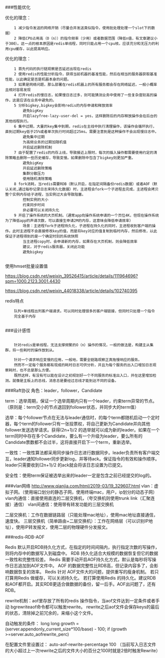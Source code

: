 ###性能优化

优化的理念：

```
	1 减少指令发送的网络开销（尽量合并发送类似指令，使用批处理处理一个slot下的数据）
	2 降低CPU占用高（O（n））的指令频率（少用）或者数据范围（降低n值，有文章建议小于300）。这一点的根本原因是redis单线程，同时只能占用一个cpu核，应该充分和无压力的利用cpu缓存，以此提高响应。
```

优化的理念：

```
	1 首先代码的执行链观察是否延迟出现在redis
	2 使用redis的性能分析指令，获得当前机器的基准性能，然后在相当的服务器获取基准性能，以此确定是否是机器本身的问题。
	3 如果是网络问题，那么部署在redis机器上的所有服务都会存在网络延迟，一般小概率且相对容易发现
	4 打开redis的慢日志，如果慢日志过多，则可能猜测业务中使用了一些复杂度较高的操作，这是应该在业务中避免的。
	5 分析bigkey,bigkey会影响redis的内存申请和释放效率
		避免bigKey
		开启lazyfree-lazy-user-del = yes，这样删除后的内存释放操作会在后台的其他线程执行。
	6 集中过期，大量的key集中到期，redis在主线中执行清理操作，该操作会循环执行，直到过期key低于25%或者单次执行时间超过25ms。需要注意到是这种操作不会出现慢日志中。
		避免集中过期
		为高频业务的过期加随机值
		开启延迟删除机制
	7 由于配置了redis的内存上线，导致接近上限时，每次的插入操作都需要使用约定的清除策略去删除一些历史缓存，导致变慢。如果删除中包含了bigkey则更加严重。
		避免bigKey
		开启延迟删除策略
		集群分散压力
		使用随机清除策略
	8 fork消耗，当redis需要RDB（默认开启，在指定间隔备份redis数据）或者AOF（默认关闭,通过每秒记录日志来持久化数据）时，主进程会fork一个子进程去完成，主进程会拷贝整个实例内存给子进程，当实例过大会导致阻塞。
		控制实例的大小
		约束同步时间
		非必要可以关闭持久化
	9 开启了操作系统的大页机制。（通常app向操作系统申请的一个页位4K，但现在操作系统为了降低app的声请次数，可以直接生申请2M的内存，这意味会降低申请效率）
		场景：主进程fork子进程持久化，子进程在持久化的同时，主进程收到客户端的操作。此时主进程不会直接修改key的值，而是将key对应的值复制到临时内存，然后修改，以此保证子进程得到的是一个确定时刻的系统快照
		当主进程copy时，会申请新的内存，如果存在大页机制，则会降低效率
		建议，对于redis服务器，关闭此功能
		避免bigkey
		
```


使用hmset批量设置值


https://blog.csdn.net/weixin_39526415/article/details/111964696?spm=1000.2123.3001.4430

https://blog.csdn.net/weixin_44018338/article/details/102740395

redis特点
```
	队列+单线程出列客户端请求。可以同时处理很多的客户端链接，但同时只处理一个指令
	完全基于内存
	

```

###设计感悟

```

	针对redis是单线程，无法支撑频繁的O（n）操作的情况，一般的做法是，构建主从集群，将一些耗时的操作放到从。
	
	针对一个请求响应变慢的应用，一般地，需要全链路观察正真拖慢响应的服务。
	然而不一定每个服务都有现成的耗时日志可供分析，并且为每个服务的出入口增加日志观察耗时，也不总是那么方便。
	既然这样，有没有可以能在设计之初规划好一个不同服务的标准出入口，并在这里增加检测。就像是主板上的总线，消息总是要经过总线才能到达不同的设备。

```


###Raft协议
角色：leader，follower，Candidate

term：选举周期，保证一个选举周期内只有一个leader，约束term异常的节点。（原则是：term交小的节点退回到follower状态，并同步大的term值）

选举：每个follower节点在无法与leader通信时，的每个term都随机启动一个定时器，每个term的follower只有一张投票权，将自己更新为Candidate并向其他follower发送选举请求。获得(2n+1)/2 的选举就可以成为新的leader。如果在一个term同时中存在多个Candidate，要么有一个升级为leader，要么所有的Candidate票数都不会过半，这将直接开启下一个term，重新选举。

一致性：一致性算法都采用同步操作日志进行数据同步。leader负责所有客户端交互，leader通知follower同步更新log，并等待ack。保证指令的有效和操作顺序。leader只需要收到(2n+1)/2 的ack就会将该日志设置为已提交。

安全性：使用term保证被选举出来的leader一定是包含之前已经提交的log的。




###vlan网络
http://www.qianjia.com/html/2019-03/19_329607.html
vlan：虚拟子网。（使用端口划分的静态子网，使用终端mac，用户，ip划分的动态子网）
vlan内通信：直接使用直连的二层交换机，（夸交换机则使用trunk link（汇聚连接）通信）
vlan间通信：使用带有转发功能的三层交换机

二层交换机：工作在数据链路层（只能处理mac地址），使用mac地址直接通信，速度快。
三层交换机（简单路由+二层交换机）：工作在网络层（可以识别IP地址），使用IP转发报文，使用二层的物理硬件分发报文。


###redis-RDB-AOF

Redis 默认开启RDB持久化方式，在指定的时间间隔内，执行指定次数的写操作，则将内存中的数据写入到磁盘中。
RDB 持久化适合大规模的数据恢复但它的数据一致性和完整性较差。
Redis 需要手动开启AOF持久化方式，默认是每秒将写操作日志追加到AOF文件中。
AOF 的数据完整性比RDB高，但记录内容多了，会影响数据恢复的效率。
Redis 针对 AOF文件大的问题，提供重写的瘦身机制。
若只打算用Redis 做缓存，可以关闭持久化。
若打算使用Redis 的持久化。建议RDB和AOF都开启。其实RDB更适合做数据的备份，留一后手。AOF出问题了，还有RDB。

rewrite机制：aof里存放了所有的redis 操作指令，当aof文件达到一定条件或者手动
bgrewriteaof命令都可以触发rewrite。
rewrite之后aof文件会保存keys的最后的状态，清除掉之前冗余的，来缩小这个文件。

自动触发的条件：
 long long growth =(server.appendonly_current_size*100/base) - 100;
 if (growth >=server.auto_aofrewrite_perc)

在配置文件里设置过：
auto-aof-rewrite-percentage 100 （当前写入日志文件的大小超过上一次rewrite之后的文件大小的百分之100时就是2倍时触发Rewrite）

